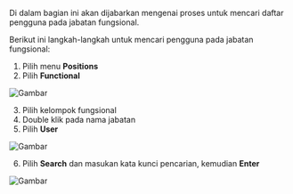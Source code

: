 Di dalam bagian ini akan dijabarkan mengenai proses untuk mencari daftar pengguna pada jabatan fungsional.

Berikut ini langkah-langkah untuk mencari pengguna pada jabatan fungsional:

1. Pilih menu **Positions**
2. Pilih **Functional**

![Gambar](_screenshot/.png/?sanitize=true)

3. Pilih kelompok fungsional
4. Double klik pada nama jabatan
5. Pilih **User**

![Gambar](_screenshot/.png/?sanitize=true)

6. Pilih **Search** dan masukan kata kunci pencarian, kemudian **Enter**

![Gambar](_screenshot/.png/?sanitize=true)